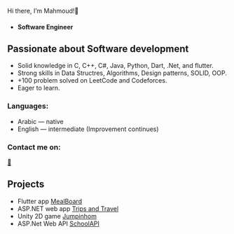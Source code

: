   Hi there, I’m Mahmoud!👋
  - #### **Software Engineer**
  ## Passionate about Software development
  - Solid knowledge in C, C++, C#, Java, Python, Dart, .Net, and flutter.
  - Strong skills in Data Structres, Algorithms, Design patterns, SOLID, OOP.
  - +100 problem solved on LeetCode and Codeforces.
  - Eager to learn.
  
### Languages:
-  Arabic — native
-  English — intermediate (Improvement continues)

### Contact me on:
  [:email:](mahmoudsamirms01@gmail.com)


##  Projects
- Flutter app [MealBoard](https://github.com/MahmodSamir/Recipes)
- ASP.NET web app [Trips and Travel](https://github.com/MahmodSamir/Trips-and-Travel)
- Unity 2D game [Jumpinhom](https://github.com/MahmodSamir/Jumpinhom)
- ASP.Net Web API [SchoolAPI](https://github.com/MahmodSamir/School-API)

<!---
MahmodSamir/MahmodSamir is a ✨ special ✨ repository because its `README.md` (this file) appears on your GitHub profile.
You can click the Preview link to take a look at your changes.
--->
